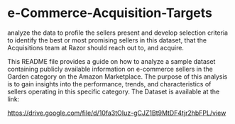 # e-Commerce-Acquisition-Targets
 analyze the data to profile the sellers present and develop selection  criteria to identify the best or most promising sellers in this dataset, that the Acquisitions team at  Razor should reach out to, and acquire.

This README file provides a guide on how to analyze a sample dataset containing publicly available information on e-commerce sellers in the Garden category on the Amazon Marketplace. The purpose of this analysis is to gain insights into the performance, trends, and characteristics of sellers operating in this specific category.
The Dataset  is available at the link:

https://drive.google.com/file/d/10fa3tOIuz-gCJZ1Bt9MtDF4tjr2hbFPL/view
